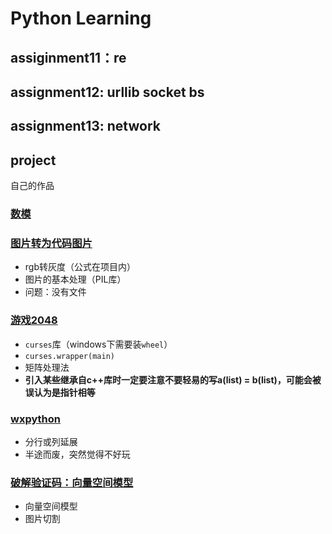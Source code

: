 # Python Learning

## assiginment11：re

## assignment12: urllib socket bs

## assignment13: network

## project

自己的作品

### [数模](https://gitee.com/merak0514/python/tree/master/mathematical_modeling)

### [图片转为代码图片](https://gitee.com/merak0514/python/tree/master/project/picture_to_asciiPicture)
+ rgb转灰度（公式在项目内）
+ 图片的基本处理（PIL库）
+ 问题：没有文件

### [游戏2048](https://gitee.com/merak0514/python/treemaster/project/2048/2048.py)
+ `curses`库（windows下需要装`wheel`）
+ `curses.wrapper(main)`
+ 矩阵处理法
+ **引入某些继承自c++库时一定要注意不要轻易的写a(list) = b(list)，可能会被误认为是指针相等**

### [wxpython](https://gitee.com/merak0514/python/tree/master/project/wxpython)
+ 分行或列延展
+ 半途而废，突然觉得不好玩

### [破解验证码：向量空间模型](https://gitee.com/merak0514/python/tree/master/project/crack_captcha)
+ 向量空间模型
+ 图片切割
